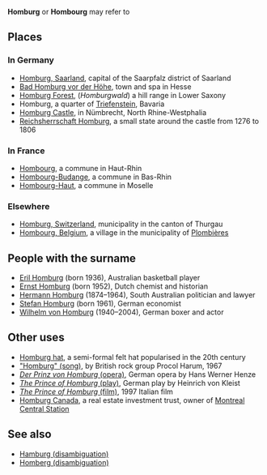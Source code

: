 **Homburg** or **Hombourg** may refer to

## Places

### In Germany

-   [Homburg, Saarland](Homburg,_Saarland "wikilink"), capital of the
    Saarpfalz district of Saarland
-   [Bad Homburg vor der Höhe](Bad_Homburg_vor_der_Höhe "wikilink"),
    town and spa in Hesse
-   [Homburg Forest](Homburg_Forest "wikilink"), (*Homburgwald*) a hill
    range in Lower Saxony
-   Homburg, a quarter of [Triefenstein](Triefenstein "wikilink"),
    Bavaria
-   [Homburg Castle](Homburg_Castle "wikilink"), in Nümbrecht, North
    Rhine-Westphalia
-   [Reichsherrschaft Homburg](Reichsherrschaft_Homburg "wikilink"), a
    small state around the castle from 1276 to 1806

### In France

-   [Hombourg](Hombourg "wikilink"), a commune in Haut-Rhin
-   [Hombourg-Budange](Hombourg-Budange "wikilink"), a commune in
    Bas-Rhin
-   [Hombourg-Haut](Hombourg-Haut "wikilink"), a commune in Moselle

### Elsewhere

-   [Homburg, Switzerland](Homburg,_Switzerland "wikilink"),
    municipality in the canton of Thurgau
-   [Hombourg, Belgium](Hombourg,_Belgium "wikilink"), a village in the
    municipality of [Plombières](Plombières "wikilink")

## People with the surname

-   [Eril Homburg](Eril_Homburg "wikilink") (born 1936), Australian
    basketball player
-   [Ernst Homburg](Ernst_Homburg "wikilink") (born 1952), Dutch chemist
    and historian
-   [Hermann Homburg](Hermann_Homburg "wikilink") (1874–1964), South
    Australian politician and lawyer
-   [Stefan Homburg](Stefan_Homburg "wikilink") (born 1961), German
    economist
-   [Wilhelm von Homburg](Wilhelm_von_Homburg "wikilink") (1940–2004),
    German boxer and actor

## Other uses

-   [Homburg hat](Homburg_hat "wikilink"), a semi-formal felt hat
    popularised in the 20th century
-   ["Homburg" (song)](Homburg_(song) "wikilink"), by British rock group
    Procol Harum, 1967
-   [*Der Prinz von Homburg*
    (opera)](Der_Prinz_von_Homburg_(opera) "wikilink"), German opera by
    Hans Werner Henze
-   [*The Prince of Homburg*
    (play)](The_Prince_of_Homburg_(play) "wikilink"), German play by
    Heinrich von Kleist
-   [*The Prince of Homburg*
    (film)](The_Prince_of_Homburg_(film) "wikilink"), 1997 Italian film
-   [Homburg Canada](Homburg_Canada "wikilink"), a real estate
    investment trust, owner of [Montreal Central
    Station](Montreal_Central_Station "wikilink")

## See also

-   [Hamburg (disambiguation)](Hamburg_(disambiguation) "wikilink")
-   [Homberg (disambiguation)](Homberg_(disambiguation) "wikilink")